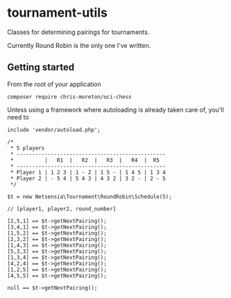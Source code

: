 # tournament-utils

Classes for determining pairings for tournaments.

Currently Round Robin is the only one I've written.

## Getting started

From the root of your application

    composer require chris-moreton/uci-chess
    
Unless using a framework where autoloading is already taken care of, you'll need to

    include 'vendor/autoload.php';
    
    /* 
     * 5 players
     * ------------------------------------------------
     *          |   R1  |   R2  |   R3  |   R4  |  R5
     * ------------------------------------------------
     * Player 1 | 1 2 3 | 1 - 2 | 1 5 - | 1 4 5 | 1 3 4
     * Player 2 | - 5 4 | 5 4 3 | 4 3 2 | 3 2 - | 2 - 5
     */
     
    $t = new Netsensia\Tournament\RoundRobin\Schedule(5);
    
    // [player1, player2, round_number]
    
    [2,5,1] == $t->getNextPairing();
    [3,4,1] == $t->getNextPairing();
    [1,5,2] == $t->getNextPairing();
    [2,3,2] == $t->getNextPairing();
    [1,4,3] == $t->getNextPairing();
    [5,3,3] == $t->getNextPairing();
    [1,3,4] == $t->getNextPairing();
    [4,2,4] == $t->getNextPairing();
    [1,2,5] == $t->getNextPairing();
    [4,5,5] == $t->getNextPairing();
     
    null == $t->getNextPairing();